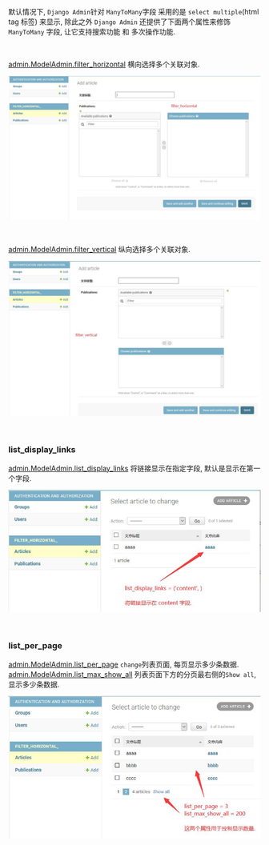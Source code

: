 默认情况下, `Django Admin`针对 `ManyToMany`字段 采用的是 `select multiple`(html tag 标签) 来显示, 
除此之外 `Django Admin` 还提供了下面两个属性来修饰 `ManyToMany` 字段, 让它支持搜索功能 和 多次操作功能. 
 
&nbsp;  

[admin.ModelAdmin.filter_horizontal](filter_horizontal_/admin.py#L7) 横向选择多个关联对象.
<p align="center">
  <img src="filter_horizontal_/imgs/filter_horizontal.jpg" alt="filter_vertical"/>
</p>

&nbsp;  
   
[admin.ModelAdmin.filter_vertical](filter_horizontal_/admin.py#L8) 纵向选择多个关联对象.   

<p align="center">
  <img src="filter_horizontal_/imgs/filter_vertical.jpg" alt="filter_vertical"/>
</p>

&nbsp;  
### list_display_links
[admin.ModelAdmin.list_display_links](filter_horizontal_/admin.py#L11) 将链接显示在指定字段, 默认是显示在第一个字段.   

<p align="center">
  <img src="filter_horizontal_/imgs/list_display_links.jpg" alt="list_display_links"/>
</p>

&nbsp;   
### list_per_page
[admin.ModelAdmin.list_per_page](filter_horizontal_/admin.py#L13) `change`列表页面, 每页显示多少条数据.     
[admin.ModelAdmin.list_max_show_all](filter_horizontal_/admin.py#L14) 列表页面下方的分页最右侧的`Show all`, 显示多少条数据.      
<p align="center">
  <img src="filter_horizontal_/imgs/list_per_page.jpg" alt="list_per_page"/>
</p>

